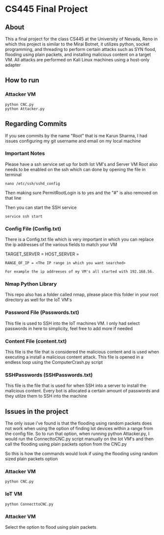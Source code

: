 # CS445 Final Project

## About
This a final project for the class CS445 at the University of Nevada, Reno in which this project is similar to the Mirai Botnet, it utilizes python, socket programming, and threading to perform certain attacks such as SYN flood, flooding using plain packets, and installing malicious content on a target VM. All attacks are performed on Kali Linux machines using a host-only adapter

## How to run

### Attacker VM
```
python CNC.py
python Attacker.py
```

## Regarding Commits
If you see commits by the name "Root" that is me Karun Sharma, I had issues configuring my git username and email on my local machine

### Important Notes
Please have a ssh service set up for both Iot VM's and Server VM
Root also needs to be enabled on the ssh which can done by opening the file in terminal
```
nano /etc/ssh/sshd_config
```
Then making sure PermitRootLogin is to yes and the "#" is also removed on that line

Then you can start the SSH service
```
service ssh start
```


### Config File (Config.txt)
There is a Config.txt file which is very important in which you can replace the ip addresses of the various fields to match your VM

TARGET_SERVER = <The IP address of the VM that will be attacked>
HOST_SERVER = <The IP address of the attacker VM>
```
RANGE_OF_IP = <The IP range in which you want searched>

For example the ip addreeses of my VM's all started with 192.168.56.
```

### Nmap Python Library
This repo also has a folder called nmap, please place this folder in your root directory as well for the IoT VM's

### Password File (Passwords.txt)
This file is used to SSH into the IoT machines VM. I only had select passwords in here to simplicity, feel free to add more if needed

### Content File (content.txt)
This file is the file that is considered the malicious content and is used when executing a install a malicious content attack. This file is opened in a endless loop using the ComputerCrash.py script

### SSHPasswords (SSHPasswords.txt)
This file is the file that is used for when SSH into a server to install the malicious content. Every bot is allocated a certain amount of passwords and they utilze them to SSH into the machine

## Issues in the project
The only issue i've found is that the flooding using random packets does not work when using the option of finding Iot devices within a range from the config file. So to run that option, when running python Attacker.py, I would run the ConnecttoCNC.py script manually on the Iot VM's and then call the flooding using plain packets option from the CNC.py 

So this is how the commands would look if using the flooding using random sized plain packets option

### Attacker VM
```
python CNC.py
```

### IoT VM
```
python ConnecttoCNC.py
```

### Attacker VM
Select the option to flood using plain packets
